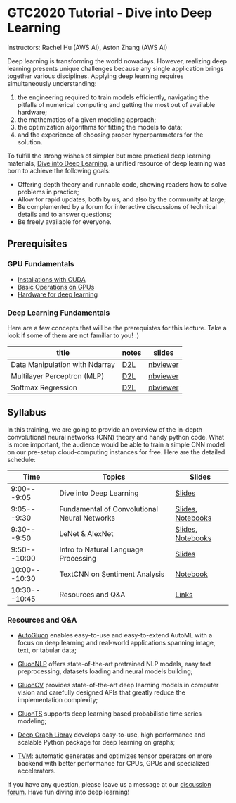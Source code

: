 # GTC2020 Tutorial - Dive into Deep Learning

Instructors: Rachel Hu (AWS AI), Aston Zhang (AWS AI)

Deep learning is transforming the world nowadays. However, realizing deep learning presents unique challenges because any single application brings together various disciplines. Applying deep learning requires simultaneously understanding:

1. the engineering required to train models efficiently, navigating the pitfalls of numerical computing and getting the most out of available hardware;
2. the mathematics of a given modeling approach;
3. the optimization algorithms for fitting the models to data;
4. and the experience of choosing proper hyperparameters for the solution.


To fulfill the strong wishes of simpler but more practical deep learning materials, [Dive into Deep Learning](https://d2l.ai/), a unified resource of deep learning was born to achieve the following goals:

- Offering depth theory and runnable code, showing readers how to solve problems in practice;
- Allow for rapid updates, both by us, and also by the community at large;
- Be complemented by a forum for interactive discussions of technical details and to answer questions;
- Be freely available for everyone.



## Prerequisites


### GPU Fundamentals

- [Installations with CUDA](https://d2l.ai/chapter_installation/index.html)
- [Basic Operations on GPUs](https://nbviewer.jupyter.org/github/goldmermaid/gtc2020/blob/master/dl/1-use-gpu.ipynb)
- [Hardware for deep learning](https://d2l.ai/chapter_computational-performance/hardware.html#gpus-and-other-accelerators)


### Deep Learning Fundamentals

Here are a few concepts that will be the prerequistes for this lecture. Take a look if some of them are not familiar to you! :)

| title                               |  notes    |  slides    |
| ------------------------------ | ---- | ---- |
| Data Manipulation with Ndarray | [D2L](https://d2l.ai/chapter_preliminaries/ndarray.html) | [nbviewer](https://nbviewer.jupyter.org/format/slides/github/mli/d2l-1day-notebooks/blob/master/notebooks-1/1-ndarray.ipynb#/) |
| Multilayer Perceptron (MLP) | [D2L](https://d2l.ai/chapter_multilayer-perceptrons/mlp.html) | [nbviewer](https://nbviewer.jupyter.org/format/slides/github/mli/d2l-1day-notebooks/blob/master/notebooks-1/9-mlp-gluon.ipynb#/) |
| Softmax Regression | [D2L](https://d2l.ai/chapter_linear-networks/softmax-regression.html) | [nbviewer](https://nbviewer.jupyter.org/format/slides/github/mli/d2l-1day-notebooks/blob/master/notebooks-1/7-softmax-regression-gluon.ipynb#/) |


## Syllabus

In this training, we are going to provide an overview of the in-depth convolutional neural networks (CNN) theory and handy python code. What is more important, the audience would be able to train a simple CNN model on our pre-setup cloud-computing instances for free. Here are the detailed schedule:


| Time | Topics | Slides |
| --- | --- | --- |
| 9:00---9:05 | Dive into Deep Learning | [Slides](https://github.com/goldmermaid/gtc2020/blob/master/DL.pdf) |
| 9:05---9:30 | Fundamental of Convolutional Neural Networks | [Slides](https://github.com/goldmermaid/gtc2020/blob/master/CNN.pdf), [Notebooks](https://nbviewer.jupyter.org/format/slides/github/goldmermaid/gtc2020/blob/master/dl/convolutions.ipynb) |
| 9:30---9:50 | LeNet & AlexNet | [Slides](https://github.com/goldmermaid/gtc2020/blob/master/NLP.pdf), [Notebooks](https://nbviewer.jupyter.org/format/slides/github/goldmermaid/gtc2020/blob/master/dl/Alexnet.ipynb) |
| 9:50---10:00 | Intro to Natural Language Processing | [Slides](https://github.com/goldmermaid/gtc2020/blob/master/NLP.pdf) |
| 10:00---10:30 | TextCNN on Sentiment Analysis | [Notebook](https://nbviewer.jupyter.org/format/slides/github/goldmermaid/gtc2020/blob/master/dl/textCNN.ipynb#/1) |
| 10:30---10:45 | Resources and Q&A | [Links](#Resources-and-Q&A ) | 




### Resources and Q&A 


- [AutoGluon](https://autogluon.mxnet.io/) enables easy-to-use and easy-to-extend AutoML with a focus on deep learning and real-world applications spanning image, text, or tabular data;


- [GluonNLP](http://gluon-nlp.mxnet.io/) offers state-of-the-art pretrained NLP models, easy text preprocessing, datasets loading and neural models building; 


- [GluonCV](http://gluon-cv.mxnet.io/) provides state-of-the-art deep learning models in computer vision and carefully designed APIs that greatly reduce the implementation complexity;


- [GluonTS](https://gluon-ts.mxnet.io/) supports deep learning based probabilistic time series modeling;


- [Deep Graph Libray](https://www.dgl.ai/) develops easy-to-use, high performance and scalable Python package for deep learning on graphs;


- [TVM](https://tvm.apache.org/): automatic generates and optimizes tensor operators on more backend with better performance for CPUs, GPUs and specialized accelerators.


If you have any question, please leave us a message at our [discussion forum](https://discuss.mxnet.io/c/d2l-book). Have fun diving into deep learning!

```{.python .input}

```
